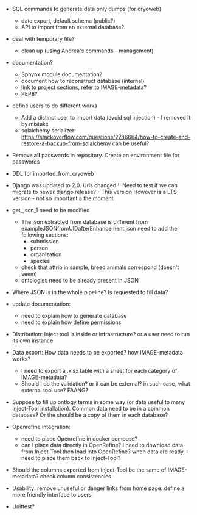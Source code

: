 
* SQL commands to generate data only dumps (for cryoweb)
  - data export, default schema (public?)
  - API to import from an external database?

* deal with temporary file?
  - clean up (using Andrea's commands - management)

* documentation?
  - Sphynx module documentation?
  - document how to reconstruct database (internal)
  - link to project sections, refer to IMAGE-metadata?
  - PEP8?

* define users to do different works
  - Add a distinct user to import data (avoid sql  injection) - I removed it by mistake
  - sqlalchemy serializer: https://stackoverflow.com/questions/2786664/how-to-create-and-restore-a-backup-from-sqlalchemy
    can be useful?

* Remove **all** passwords in repository. Create an environment file for passwords

* DDL for imported_from_cryoweb

* Django was updated to 2.0. Urls changed!!! Need to test if we can migrate to newer
  django release? - This version However is a LTS version - not so important a the moment

* get_json_1 need to be modified
  - The json extracted from database is different from exampleJSONfromUIDafterEnhancement.json
    need to add the following sections:
    * submission
    * person
    * organization
    * species
  - check that attrib in sample, breed animals correspond (doesn't seem)
  - ontologies need to be already present in JSON

* Where JSON is in the whole pipeline? Is requested to fill data?

* update documentation:
  - need to explain how to generate database
  - need to explain how define permissions

* Distribution: Inject tool is inside or infrastructure? or a user need to run its
  own instance

* Data export: How data needs to be exported? how IMAGE-metadata works?
  - I need to export a .xlsx table with a sheet for each category of IMAGE-metadata?
  - Should I do the validation? or it can be external? in such case, what external tool
    use? FAANG?

* Suppose to fill up ontlogy terms in some way (or data useful to many Inject-Tool
  installation). Common data need to be in a common database? Or the should be a copy
  of them in each database?

* Openrefine integration:
  - need to place Openrefine in docker compose?
  - can I place data directly in OpenRefine? I need to download data from Inject-Tool
    then load into OpenRefine? when data are ready, I need to place them back to Inject-Tool?

* Should the columns exported from Inject-Tool be the same of IMAGE-metadata? check
  column consistencies.

* Usability: remove unuseful or danger links from home page: define a more friendly
  interface to users.

* Unittest?
